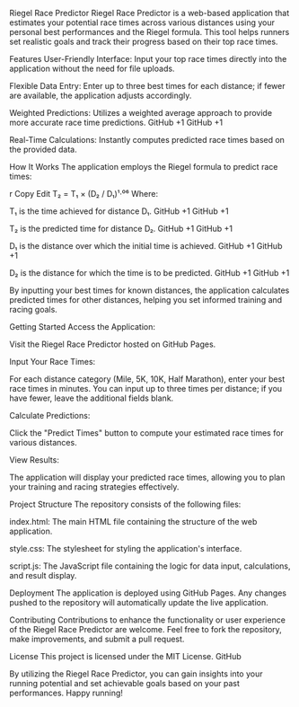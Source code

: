 Riegel Race Predictor
Riegel Race Predictor is a web-based application that estimates your potential race times across various distances using your personal best performances and the Riegel formula. This tool helps runners set realistic goals and track their progress based on their top race times.​

Features
User-Friendly Interface: Input your top race times directly into the application without the need for file uploads.​

Flexible Data Entry: Enter up to three best times for each distance; if fewer are available, the application adjusts accordingly.​

Weighted Predictions: Utilizes a weighted average approach to provide more accurate race time predictions.​
GitHub
+1
GitHub
+1

Real-Time Calculations: Instantly computes predicted race times based on the provided data.​

How It Works
The application employs the Riegel formula to predict race times:​

r
Copy
Edit
T₂ = T₁ × (D₂ / D₁)¹·⁰⁶
Where:

T₁ is the time achieved for distance D₁.​
GitHub
+1
GitHub
+1

T₂ is the predicted time for distance D₂.​
GitHub
+1
GitHub
+1

D₁ is the distance over which the initial time is achieved.​
GitHub
+1
GitHub
+1

D₂ is the distance for which the time is to be predicted.​
GitHub
+1
GitHub
+1

By inputting your best times for known distances, the application calculates predicted times for other distances, helping you set informed training and racing goals.​

Getting Started
Access the Application:

Visit the Riegel Race Predictor hosted on GitHub Pages.​

Input Your Race Times:

For each distance category (Mile, 5K, 10K, Half Marathon), enter your best race times in minutes. You can input up to three times per distance; if you have fewer, leave the additional fields blank.​

Calculate Predictions:

Click the "Predict Times" button to compute your estimated race times for various distances.​

View Results:

The application will display your predicted race times, allowing you to plan your training and racing strategies effectively.​

Project Structure
The repository consists of the following files:​

index.html: The main HTML file containing the structure of the web application.​

style.css: The stylesheet for styling the application's interface.​

script.js: The JavaScript file containing the logic for data input, calculations, and result display.​

Deployment
The application is deployed using GitHub Pages. Any changes pushed to the repository will automatically update the live application.​

Contributing
Contributions to enhance the functionality or user experience of the Riegel Race Predictor are welcome. Feel free to fork the repository, make improvements, and submit a pull request.​

License
This project is licensed under the MIT License.​
GitHub

By utilizing the Riegel Race Predictor, you can gain insights into your running potential and set achievable goals based on your past performances. Happy running!
